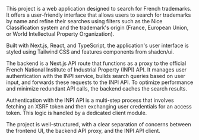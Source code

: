 This project is a web application designed to search for French trademarks. It offers a user-friendly interface that allows users to search for trademarks by name and refine their searches using filters such as the Nice Classification system and the trademark's origin (France, European Union, or World Intellectual Property Organization).

Built with Next.js, React, and TypeScript, the application's user interface is styled using Tailwind CSS and features components from shadcn/ui.

The backend is a Next.js API route that functions as a proxy to the official French National Institute of Industrial Property (INPI) API. It manages user authentication with the INPI service, builds search queries based on user input, and forwards these requests to the INPI API. To optimize performance and minimize redundant API calls, the backend caches the search results.

Authentication with the INPI API is a multi-step process that involves fetching an XSRF token and then exchanging user credentials for an access token. This logic is handled by a dedicated client module.

The project is well-structured, with a clear separation of concerns between the frontend UI, the backend API proxy, and the INPI API client.
